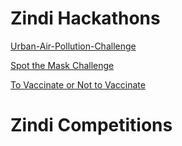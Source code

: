 # Zindi Hackathons

[Urban-Air-Pollution-Challenge](https://github.com/chetanambi/ZindiSolutions/tree/master/Urban-Air-Pollution-Challenge)

[Spot the Mask Challenge](https://github.com/chetanambi/Zindi-Solutions/tree/master/Spot%20the%20Mask%20Challenge)

[To Vaccinate or Not to Vaccinate](https://github.com/chetanambi/Zindi-Solutions/tree/master/To%20Vaccinate%20or%20Not%20to%20Vaccinate)

# Zindi Competitions
